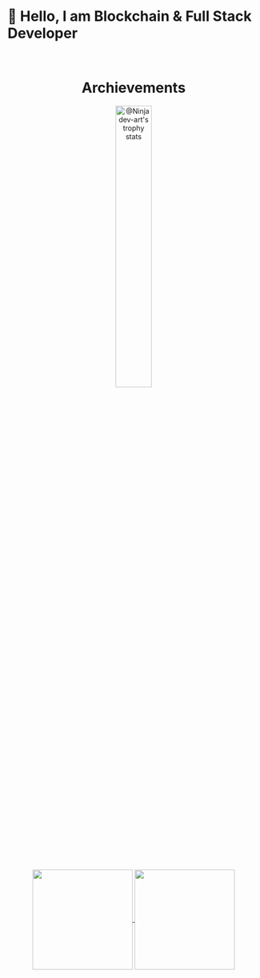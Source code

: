 <h1>👋 Hello, I am Blockchain & Full Stack Developer </h1> 
<br />
<h1 align="center"> Archievements </h1>
<p align="center">
  <a href="https://github.com/Ninjadev-art?tab=achievements"><img src="https://github-profile-trophy.vercel.app/?username=Ninjadev-art&theme=onestar&no-frame=true&column=3&row=2"  width="38%" alt="@Ninjadev-art's trophy stats"/></a>
</p>
<br/>

<p align="center">
  <a href="https://github.com/Ninjadev-art/github-readme-stats">
    <img height=200 align="center" src="https://github-readme-stats.vercel.app/api?username=Ninjadev-art&show_icons=true&theme=radical&card_width=350&rank_icon=github" />
  </a>
  <a href="https://github.com/Ninjadev-art/convoychat">
    <img height=200 align="center" src="https://github-readme-stats.vercel.app/api/top-langs?username=Ninjadev-art&layout=compact&langs_count=8&card_width=350&theme=radical" />
  </a>
</p>
<div align="left">



<br clear ="both" >
